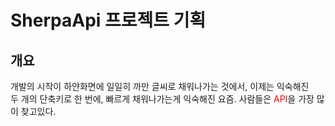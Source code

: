 # SherpaApi 프로젝트 기획
## 개요
개발의 시작이 하얀화면에 일일히 까만 글씨로 채워나가는 것에서, 이제는 익숙해진   
두 개의 단축키로 한 번에, 빠르게 채워나가는게 익숙해진 요즘. 사람들은 <span style="color:red">API</span>을 가장 많이 찾고있다.
